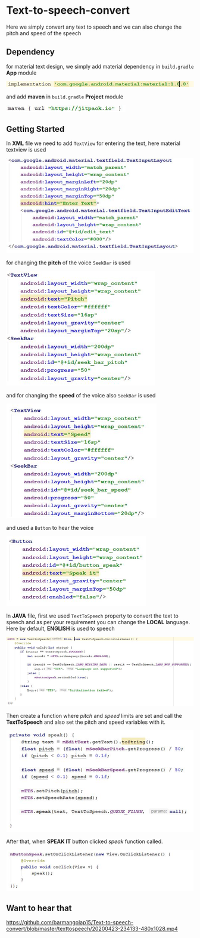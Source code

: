 # Text-to-speech-convert

Here we simply convert any text to speech and we can also change the pitch and speed of the speech

## Dependency

for material text design, we simply add material dependency in `build.gradle` **App** module 

<img src="texttospeech/Capture1.JPG">

and add **maven** in `build.gradle` **Project**
module

<img src="texttospeech/Capture2.JPG">

## Getting Started

In **XML** file we need to add `TextView` for entering the text, here material textview is used

<img src="texttospeech/Capture3.JPG">

for changing the **pitch** of the voice `SeekBar` is used

<img src="texttospeech/Capture4.JPG">

and for changing the **speed** of the voice also `SeekBar` is used

<img src="texttospeech/Capture5.JPG">

and used a `Button` to hear the voice

<img src="texttospeech/Capture6.JPG">

In **JAVA** file, first we used `TextToSpeech` property to convert the text to speech and as per your requirement you can change the 
**LOCAL** language. Here by default, **ENGLISH** is used to speech

<img src="texttospeech/Capture7.JPG">

Then create a function where *pitch* and *speed* limits are set and call the **TextToSpeech** and also set the pitch and speed variables with 
it.

<img src="texttospeech/Capture8.JPG">

After that, when **SPEAK IT** button clicked *speak* function called.

<img src="texttospeech/Capture9.JPG">

## Want to hear that

https://github.com/barmangolap15/Text-to-speech-convert/blob/master/texttospeech/20200423-234133-480x1028.mp4






